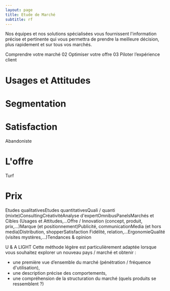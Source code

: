 ```yaml
---
layout: page
title: Etude de Marché
subtitle: rf
---
```


Nos équipes et nos solutions spécialisées vous fournissent l'information précise et pertinente qui vous permettra de prendre la meilleure décision, plus rapidement et sur tous vos marchés.

Comprendre votre marché
02
Optimiser votre offre
03
Piloter l’expérience client

# Usages et Attitudes 

# Segmentation

# Satisfaction

Abandoniste

# L'offre

Turf

# 


# Prix 

Etudes qualitativesEtudes quantitativesQuali / quanti (mixte)ConsultingCréativitéAnalyse d'expertOmnibusPanelsMarchés et Cibles (Usages et Attitudes,…Offre / Innovation (concept, produit, prix,…)Marque (et positionnement)Publicité, communicationMedia (et hors media)Distribution, shopperSatisfaction Fidélité, relation,…ErgonomieQualité (visites mystères,…)Tendances & opinion

U & A LIGHT
Cette méthode légère est particulièrement adaptée lorsque vous souhaitez explorer un nouveau pays / marché et obtenir :
- une première vue d’ensemble du marché (pénétration / fréquence d'utilisation),
- une description précise des comportements,
- une compréhension de la structuration du marché (quels produits se ressemblent ?)
